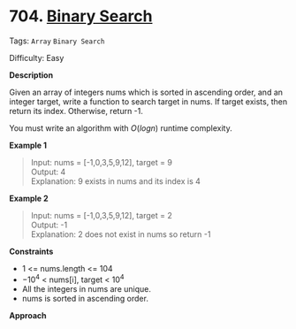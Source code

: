 # 704. [Binary Search](https://leetcode.cn/problems/binary-search/)

Tags: `Array` `Binary Search`

Difficulty: Easy

**Description**

Given an array of integers nums which is sorted in ascending order, and an integer target, write a function to search target in nums. If target exists, then return its index. Otherwise, return -1.

You must write an algorithm with $O(log n)$ runtime complexity.

**Example 1**

> Input: nums = [-1,0,3,5,9,12], target = 9  
> Output: 4  
> Explanation: 9 exists in nums and its index is 4

**Example 2**

> Input: nums = [-1,0,3,5,9,12], target = 2  
> Output: -1  
> Explanation: 2 does not exist in nums so return -1

**Constraints**

- 1 <= nums.length <= 104
- $-10^4$ < nums[i], target < $10^4$
- All the integers in nums are unique.
- nums is sorted in ascending order.

**Approach**
